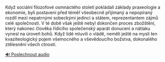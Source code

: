 
Když sociální filozofové osmnáctého století pokládali základy praxeologie a ekonomie, byli postaveni před téměř všeobecně přijímaný a nepopíraný rozdíl mezi nepatrnými sobeckými jedinci a státem, reprezentantem zájmů celé společnosti. V té době však ještě nebyl dokončen proces zbožštění, který nakonec člověka řídícího společenský aparát donucení a nátlaku vynesl na úroveň bohů. Když lidé mluvili o vládě, neměli ještě na mysli ten kvaziteologický pojem všemocného a vševědoucího božstva, dokonalého ztělesnění všech ctností.

[🔊 Poslechnout audio](/data/7-paragraphs/audio/chapter_139/para_007-Kdy-sociln-filozofov-osmnctho-stolet-pokld.mp3)
